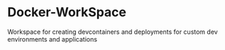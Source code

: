 # Docker-WorkSpace
 Workspace for creating devcontainers and deployments for custom dev environments and applications
